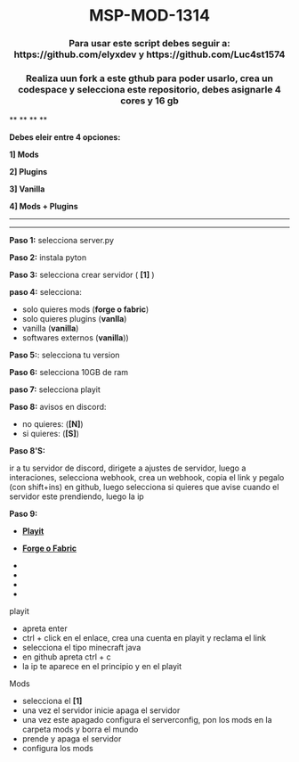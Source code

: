 <h1 align="center"> MSP-MOD-1314 </h1>
<h3 align="center"> Para usar este script debes seguir a: https://github.com/elyxdev y https://github.com/Luc4st1574 </h3>

<h3 align="center"> Realiza uun fork a este gthub para poder usarlo, crea un codespace y selecciona este repositorio, debes asignarle 4 cores y 16 gb </h3>
** **
** **

**Debes eleir entre 4 opciones:**

**1] Mods**

**2] Plugins**

**3] Vanilla**

**4] Mods + Plugins**
** **
** **

**Paso 1:** selecciona server.py

**Paso 2:** instala pyton

**Paso 3:** selecciona crear servidor ( **[1]** )

**paso 4:** selecciona:

- solo quieres mods (**forge o fabric**)
- solo quieres plugins (**vanlla**)
- vanilla (**vanilla**)
- softwares externos (**vanilla**))

**Paso 5:**: selecciona tu version

**Paso 6:** selecciona 10GB de ram

**paso 7:** selecciona playit

**Paso 8:** avisos en discord:

- no quieres: (**[N]**)
- si quieres: (**[S]**)

**Paso 8'S:**

ir a tu servidor de discord, dirigete a ajustes de servidor, luego a interaciones, selecciona webhook, crea un webhook, copia el link y pegalo (con shift+ins) en github, luego selecciona si quieres que avise cuando el servidor este prendiendo, luego la ip

**Paso 9:**

* [**Playit**](#playit)

* [**Forge o Fabric**](#Mods)

*

*

*

*
playit
- apreta enter
- ctrl + click en el enlace, crea una cuenta en playit y reclama el link
- selecciona el tipo minecraft java
- en github apreta ctrl + c
- la ip te aparece en el principio y en el playit

Mods
- selecciona el **[1]**
- una vez el servidor inicie apaga el servidor
- una vez este apagado configura el serverconfig, pon los mods en la carpeta mods y borra el mundo
- prende y apaga el servidor
- configura los mods
